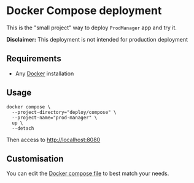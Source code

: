 # Docker Compose deployment

This is the "small project" way to deploy `ProdManager` app and try it.

**Disclaimer:** This deployment is not intended for production deployment

## Requirements

- Any [Docker][docker] installation

## Usage

```shell
docker compose \
  --project-directory="deploy/compose" \
  --project-name="prod-manager" \
  up \
  --detach
```

Then access to <http://localhost:8080>


## Customisation

You can edit the [Docker compose file](docker-compose.yml) to best match your needs.

<!-- Links -->

[docker]: https://www.docker.com
